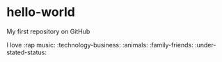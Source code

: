 # hello-world
My first repository on GitHub

I love :rap music: :technology-business: :animals: :family-friends: :under-stated-status:
